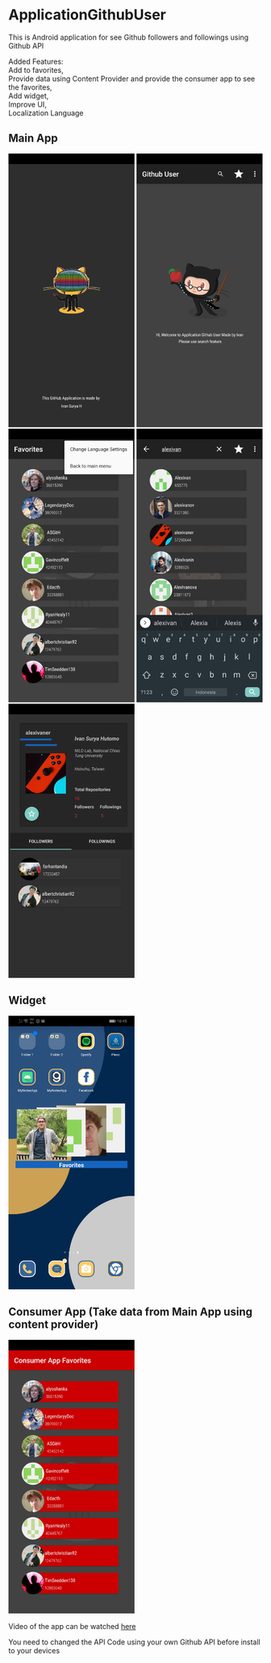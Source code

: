 # ApplicationGithubUser
 This is Android application for see Github followers and followings using Github API
 
Added Features:<br>
Add to favorites,<br>
Provide data using Content Provider and provide the consumer app to see the favorites,<br>
Add widget,<br>
Improve UI,<br>
Localization Language <br>
 
## Main App
<img src="https://github.com/alexivaner/ApplicationGithubUser/blob/master/Screenshot/Screenshot_20200823_164452_com.example.applicationgithubuser.jpg" width="250"/>
<img src="https://github.com/alexivaner/ApplicationGithubUser/blob/master/Screenshot/Screenshot_20200823_164414_com.example.applicationgithubuser.jpg" width="250"/>
<img src="https://github.com/alexivaner/ApplicationGithubUser/blob/master/Screenshot/Screenshot_20200823_164518_com.example.applicationgithubuser.jpg" width="250"/>
<img src="https://github.com/alexivaner/ApplicationGithubUser/blob/master/Screenshot/Screenshot_20200823_164537_com.example.applicationgithubuser.jpg" width="250"/>
<img src="https://github.com/alexivaner/ApplicationGithubUser/blob/master/Screenshot/Screenshot_20200823_164541_com.example.applicationgithubuser.jpg" width="250"/>

## Widget
<img src="https://github.com/alexivaner/ApplicationGithubUser/blob/master/Screenshot/Screenshot_20200823_164600_com.huawei.android.launcher.jpg" width="250"/>

## Consumer App (Take data from Main App using content provider)
<img src="https://github.com/alexivaner/ApplicationGithubUser/blob/master/Screenshot/Screenshot_20200823_164607_com.example.githubconsumerapp.jpg" width="250"/>




Video of the app can be watched [here](https://github.com/alexivaner/ApplicationGithubUser/blob/master/Screenshot/SVID_20200823_165405_1.mp4?raw=true)


You need to changed the API Code using your own Github API before install to your devices
